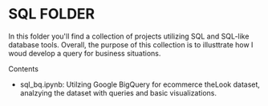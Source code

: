 # SQL FOLDER
In this folder you'll find a collection of projects utilizing SQL and SQL-like database tools. Overall, the purpose of this collection is to illusttrate how I woud develop a query for business situations.

Contents
- sql_bq.ipynb: Utilzing Google BigQuery for ecommerce theLook dataset, analzying the dataset with queries and basic visualizations.
